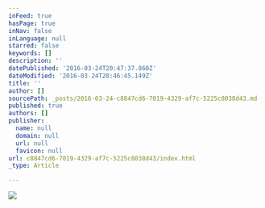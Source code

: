 ```yaml
---
inFeed: true
hasPage: true
inNav: false
inLanguage: null
starred: false
keywords: []
description: ''
datePublished: '2016-03-24T20:47:37.860Z'
dateModified: '2016-03-24T20:46:45.149Z'
title: ''
author: []
sourcePath: _posts/2016-03-24-c8847cd6-7019-4329-af7c-5225c8038d43.md
published: true
authors: []
publisher:
  name: null
  domain: null
  url: null
  favicon: null
url: c8847cd6-7019-4329-af7c-5225c8038d43/index.html
_type: Article

---
```

![](https://the-grid-user-content.s3-us-west-2.amazonaws.com/918e505f-68e4-40d8-960a-655052a6a86b.jpg)